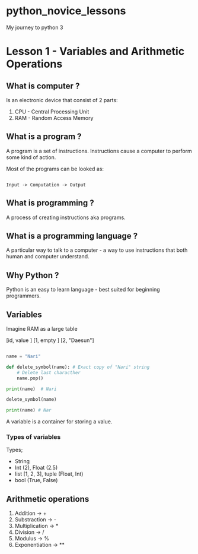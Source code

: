 # python_novice_lessons
My journey to python 3

# Lesson 1 - Variables and Arithmetic Operations 

## What is computer ? 

Is an electronic device that consist of 2 parts: 
1. CPU  - Central Processing Unit 
2. RAM  - Random Access Memory

## What is a program ?

A program is a set of instructions. Instructions cause a computer to perform some kind of action. 

Most of the programs can be looked as:

```

Input -> Computation -> Output

```

## What is programming ? 

A process of creating instructions aka programs. 


## What is a programming language ? 

A particular way to talk to a computer - a way to use instructions that both human and computer understand. 

## Why Python ? 

Python is an easy to learn language - best suited for beginning programmers. 


## Variables 

Imagine RAM as a large table 

[id,  value ]
[1,   empty ]
[2, "Daesun"]

```python

name = "Nari"

def delete_symbol(name): # Exact copy of "Nari" string
    # Delete last characther
    name.pop()

print(name)  # Nari 

delete_symbol(name) 

print(name) # Nar

```

A variable is a container for storing a value. 

### Types of variables 

Types; 
- String 
- Int (2), Float (2.5)
- list [1, 2, 3], tuple (Float, Int)
- bool (True, False)


## Arithmetic operations 

1. Addition -> +
2. Substraction  -> -
3. Multiplication -> *
4. Division -> /
5. Modulus -> %
6. Exponentiation -> **  